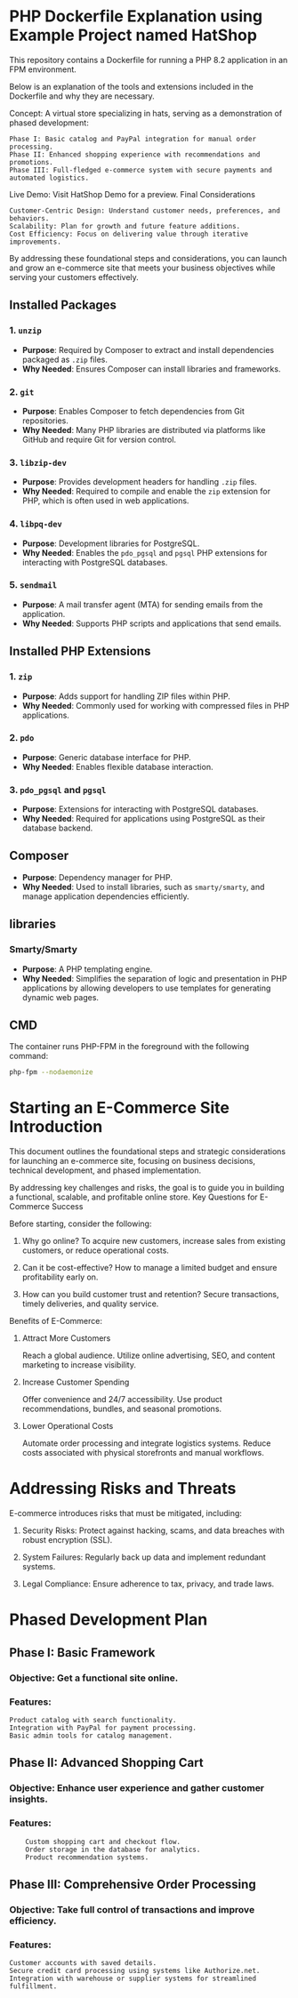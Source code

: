 # PHP Dockerfile Explanation using Example Project named HatShop

This repository contains a Dockerfile for running a PHP 8.2 application in an FPM environment. 

Below is an explanation of the tools and extensions included in the Dockerfile and why they are necessary.

Concept: A virtual store specializing in hats, serving as a demonstration of phased development:

    Phase I: Basic catalog and PayPal integration for manual order processing.
    Phase II: Enhanced shopping experience with recommendations and promotions.
    Phase III: Full-fledged e-commerce system with secure payments and automated logistics.

Live Demo: Visit HatShop Demo for a preview.
Final Considerations

    Customer-Centric Design: Understand customer needs, preferences, and behaviors.
    Scalability: Plan for growth and future feature additions.
    Cost Efficiency: Focus on delivering value through iterative improvements.

By addressing these foundational steps and considerations, you can launch and grow an e-commerce site that meets your business objectives while serving your customers effectively.

## Installed Packages

### 1. `unzip`
- **Purpose**: Required by Composer to extract and install dependencies packaged as `.zip` files.
- **Why Needed**: Ensures Composer can install libraries and frameworks.

### 2. `git`
- **Purpose**: Enables Composer to fetch dependencies from Git repositories.
- **Why Needed**: Many PHP libraries are distributed via platforms like GitHub and require Git for version control.

### 3. `libzip-dev`
- **Purpose**: Provides development headers for handling `.zip` files.
- **Why Needed**: Required to compile and enable the `zip` extension for PHP, which is often used in web applications.

### 4. `libpq-dev`
- **Purpose**: Development libraries for PostgreSQL.
- **Why Needed**: Enables the `pdo_pgsql` and `pgsql` PHP extensions for interacting with PostgreSQL databases.

### 5. `sendmail`
- **Purpose**: A mail transfer agent (MTA) for sending emails from the application.
- **Why Needed**: Supports PHP scripts and applications that send emails.

## Installed PHP Extensions

### 1. `zip`
- **Purpose**: Adds support for handling ZIP files within PHP.
- **Why Needed**: Commonly used for working with compressed files in PHP applications.

### 2. `pdo`
- **Purpose**: Generic database interface for PHP.
- **Why Needed**: Enables flexible database interaction.

### 3. `pdo_pgsql` and `pgsql`
- **Purpose**: Extensions for interacting with PostgreSQL databases.
- **Why Needed**: Required for applications using PostgreSQL as their database backend.

## Composer

- **Purpose**: Dependency manager for PHP.
- **Why Needed**: Used to install libraries, such as `smarty/smarty`, and manage application dependencies efficiently.

## libraries

### Smarty/Smarty

- **Purpose**: A PHP templating engine.
- **Why Needed**: Simplifies the separation of logic and presentation in PHP applications by allowing developers to use templates for generating dynamic web pages.


## CMD

The container runs PHP-FPM in the foreground with the following command:
```bash
php-fpm --nodaemonize
```


# Starting an E-Commerce Site Introduction

This document outlines the foundational steps and strategic considerations for launching an e-commerce site, 
focusing on business decisions, technical development, and phased implementation. 

By addressing key challenges and risks, the goal is to guide you in building a functional, scalable, and profitable online store.
Key Questions for E-Commerce Success

Before starting, consider the following:

1.    Why go online?
        To acquire new customers, increase sales from existing customers, or reduce operational costs.

2.    Can it be cost-effective?
        How to manage a limited budget and ensure profitability early on.

3.    How can you build customer trust and retention?
        Secure transactions, timely deliveries, and quality service.

Benefits of E-Commerce: 

1. Attract More Customers

    Reach a global audience.
    Utilize online advertising, SEO, and content marketing to increase visibility.

2. Increase Customer Spending

    Offer convenience and 24/7 accessibility.
    Use product recommendations, bundles, and seasonal promotions.

3. Lower Operational Costs

    Automate order processing and integrate logistics systems.
    Reduce costs associated with physical storefronts and manual workflows.

# Addressing Risks and Threats

E-commerce introduces risks that must be mitigated, including:

1.    Security Risks: Protect against hacking, scams, and data breaches with robust encryption (SSL).

2.    System Failures: Regularly back up data and implement redundant systems.

3.    Legal Compliance: Ensure adherence to tax, privacy, and trade laws.

# Phased Development Plan

## Phase I: Basic Framework

###    Objective: Get a functional site online.
###    Features:
    Product catalog with search functionality.
    Integration with PayPal for payment processing.
    Basic admin tools for catalog management.

## Phase II: Advanced Shopping Cart
### Objective: Enhance user experience and gather customer insights.
### Features:
        Custom shopping cart and checkout flow.
        Order storage in the database for analytics.
        Product recommendation systems.

## Phase III: Comprehensive Order Processing
### Objective: Take full control of transactions and improve efficiency.
### Features:
    Customer accounts with saved details.
    Secure credit card processing using systems like Authorize.net.
    Integration with warehouse or supplier systems for streamlined fulfillment.
